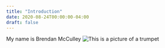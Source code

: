 ```yaml
---
title: "Introduction"
date: 2020-08-24T00:00:00-04:00
draft: false
---
```


My name is Brendan McCulley
![This is a picture of a trumpet](https://friendly-williams-8d1370.netlify.app/ICT302Pic.jpg)
